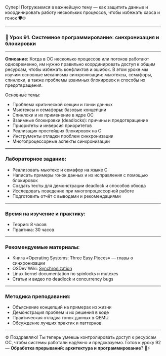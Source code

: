 Супер! Погружаемся в важнейшую тему — как защитить данные и координировать работу нескольких процессов, чтобы избежать хаоса и гонок 🛡️⚙️

---

### 🔹 Урок 91. Системное программирование: синхронизация и блокировки

---

**Описание:**
Когда в ОС несколько процессов или потоков работают одновременно, им нужно правильно координировать доступ к общим ресурсам, чтобы избежать конфликтов и ошибок. В этом уроке мы изучим основные механизмы синхронизации: мьютексы, семафоры, спинлоки, а также проблемы взаимных блокировок и способы их предотвращения.

Основные темы:

* Проблема критической секции и гонки данных
* Мьютексы и семафоры: базовые концепции
* Спинлоки и их применение в ядре ОС
* Взаимные блокировки (deadlocks): причины и предотвращение
* Приоритеты и инверсия приоритетов
* Реализация простейших блокировок на C
* Инструменты отладки проблем синхронизации
* Многопроцессорные аспекты синхронизации

---

### Лабораторное задание:

* Реализовать мьютекс и семафор на языке C
* Написать примеры гонок данных и их исправления с помощью блокировок
* Создать тесты для демонстрации deadlock и способов обхода
* Исследовать поведение при многопроцессорной работе
* Подготовить отчёт с выводами и рекомендациями

---

### Время на изучение и практику:

* Теория: 8 часов
* Практика: 30 часов

---

### Рекомендуемые материалы:

* Книга «Operating Systems: Three Easy Pieces» — главы о синхронизации
* OSDev Wiki: [Synchronization](https://wiki.osdev.org/Synchronization)
* Linux kernel documentation по spinlocks и mutexes
* Статьи и видео по deadlock и concurrency bugs

---

### Методика преподавания:

* Объяснение концепций на примерах из жизни
* Демонстрация проблем и их решения в коде
* Практическая отладка гонок данных в QEMU
* Обсуждение лучших практик и паттернов

---

⚙️ Поздравляю! Ты теперь умеешь контролировать доступ к ресурсам ОС, чтобы системы работали надёжно и предсказуемо. Готов к уроку 92 — **Обработка прерываний: архитектура и программирование**? 🔔⚡
